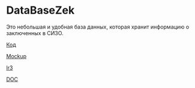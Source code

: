 # DataBaseZek
Это небольшая и удобная база данных, которая хранит информацию о заключенных в СИЗО.

[Код](https://github.com/smotruk/tritpoproject/tree/master/DataBaseZek)

[Mockup](https://github.com/smotruk/tritpoproject/tree/master/Mockup)

[lr3](https://github.com/smotruk/tritpoproject/blob/master/lr3.md)

[DOC](https://github.com/smotruk/tritpoproject/blob/master/Doc.md)
